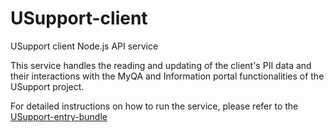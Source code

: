 # USupport-client
USupport client Node.js API service

This service handles the reading and updating of the client's PII data and their interactions with the MyQA and Information portal functionalities of the USupport project.

For detailed instructions on how to run the service, please refer to the [USupport-entry-bundle](https://github.com/UNICEFECAR/USupport-entry-bundle)